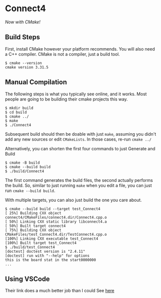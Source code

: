 # Connect4

*Now with CMake!*

## Build Steps

First, install CMake however your platform recommends.
You will also need a C++ compiler. CMake is not a compiler, just a build tool.

```shell
$ cmake --version
cmake version 3.31.5
```

## Manual Compilation

The following steps is what you typically see online, and it works.
Most people are going to be building their cmake projects this way.

```shell
$ mkdir build
$ cd build
$ cmake ../
$ make
$ ./Connect4
```

Subsequent build should then be doable with just `make`, assuming you didn't add any new sources or edit `CMakeLists`.
In those cases, re-run `cmake ../`

Alternatively, you can shorten the first four commands to just Generate and Build
```shell
$ cmake -B build
$ cmake --build build
$ ./build/Connect4
```

The first command generates the build files, the second actually performs the build.
So, similar to just running `make` when you edit a file, you can just run `cmake --build build`.

With multiple targets, you can also just build the one you care about.

```shell
$ cmake --build build --target test_Connect4
[ 25%] Building CXX object connect4/CMakeFiles/connect4.dir/Connect4.cpp.o
[ 50%] Linking CXX static library libconnect4.a
[ 50%] Built target connect4
[ 75%] Building CXX object CMakeFiles/test_Connect4.dir/TestConnect4.cpp.o
[100%] Linking CXX executable test_Connect4
[100%] Built target test_Connect4
$ ./build/test_Connect4
[doctest] doctest version is "2.4.11"
[doctest] run with "--help" for options
this is the board stat in the start0000000
...
```

## Using VSCode

Their link does a much better job than I could
See [here](https://code.visualstudio.com/docs/cpp/cmake-linux)